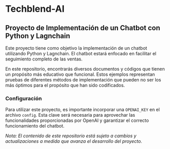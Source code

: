 # Techblend-AI

## Proyecto de Implementación de un Chatbot con Python y Lagnchain

Este proyecto tiene como objetivo la implementación de un chatbot utilizando Python y Lagnchain. El chatbot estará enfocado en facilitar el seguimiento completo de las ventas.

En este repositorio, encontrarás diversos documentos y códigos que tienen un propósito más educativo que funcional. Estos ejemplos representan pruebas de diferentes métodos de implementación que pueden no ser los más óptimos para el propósito que han sido codificados.

### Configuración

Para utilizar este proyecto, es importante incorporar una `OPENAI_KEY` en el archivo `config`. Esta clave será necesaria para aprovechar las funcionalidades proporcionadas por OpenAI y garantizar el correcto funcionamiento del chatbot.

*Nota: El contenido de este repositorio está sujeto a cambios y actualizaciones a medida que avanza el desarrollo del proyecto.*